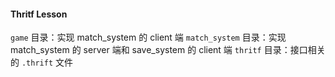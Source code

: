 #### Thritf Lesson

`game` 目录：实现 match_system 的 client 端
`match_system` 目录：实现 match_system 的 server 端和 save_system 的 client 端
`thritf` 目录：接口相关的 `.thrift` 文件

